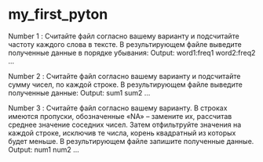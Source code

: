 # my_first_pyton

Number 1 :
    Считайте файл согласно вашему варианту и подсчитайте частоту каждого слова в тексте. В результирующем файле выведите полученные данные в порядке убывания:
    Output:
        word1:freq1
        word2:freq2
        ...

Number 2 :
    Считайте файл согласно вашему варианту и подсчитайте сумму чисел, по каждой строке. В результирующем файле выведите полученные данные:
    Output:
        sum1
        sum2
        ...

Number 3 :
    Считайте файл согласно вашему варианту. В строках имеются пропуски, обозначенные «NA» – замените их, рассчитав среднее значение соседних чисел. Затем отфильтруйте значения на каждой строке, исключив те числа, корень квадратный из которых будет меньше. В результирующем файле запишите полученные данные.
    Output:
        num1
        num2
        ...
